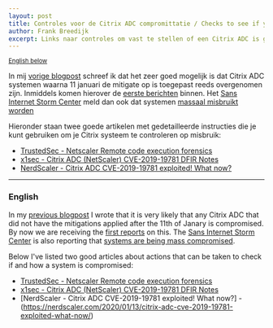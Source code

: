 ```yaml
---
layout: post
title: Controles voor de Citrix ADC compromittatie / Checks to see if your Citrix ADC is compromised
author: Frank Breedijk
excerpt: Links naar controles om vast te stellen of een Citrix ADC is gecompromitteerd / Links to articles on how to check if your Citrix ADC is compromised
---
```

<p>
	<small><a href='{{ page.url }}#english'>English below</a></small>
</p>

In mij [vorige blogpost](/2020/01/13/Citrix/) schreef ik dat het zeer goed mogelijk is dat Citrix ADC systemen waarna 11 januari de mitigate op is toegepast reeds overgenomen zijn. Inmiddels komen hierover de [eerste berichten](https://twitter.com/sans_isc/status/1216375320846176261) binnen. Het [Sans Internet Storm Center](https://isc.sans.edu) meld dan ook dat systemen [massaal misbruikt worden](https://isc.sans.edu/forums/diary/Citrix+ADC+Exploits+are+Public+and+Heavily+Used+Attempts+to+Install+Backdoor/25700/)

Hieronder staan twee goede artikelen met gedetailleerde instructies die je kunt gebruiken om je Citrix systeem te controleren op misbruik:

* [TrustedSec - Netscaler Remote code execution forensics](https://www.trustedsec.com/blog/netscaler-remote-code-execution-forensics/)
* [x1sec - Citrix ADC (NetScaler) CVE-2019-19781 DFIR Notes](https://github.com/x1sec/CVE-2019-19781/blob/master/CVE-2019-19781-DFIR.md)
* [NerdScaler - Citrix ADC CVE-2019-19781 exploited! What now?](https://nerdscaler.com/2020/01/13/citrix-adc-cve-2019-19781-exploited-what-now/)

<hr>

### <a name="english"></a>English

In my [previous blogpost](/2020/01/13/Citrix/) I wrote that it is very likely that any Citrix ADC that did not have the mitigations applied after the 11th of Janary is compromised. By now we are receiving the [first reports](https://twitter.com/sans_isc/status/1216375320846176261) on this. The [Sans Internet Storm Center](https://isc.sans.edu) is also reporting that [systems are being mass compromised](https://isc.sans.edu/forums/diary/Citrix+ADC+Exploits+are+Public+and+Heavily+Used+Attempts+to+Install+Backdoor/25700/).

Below I've listed two good articles about actions that can be taken to check if and how a system is compromised:

* [TrustedSec - Netscaler Remote code execution forensics](https://www.trustedsec.com/blog/netscaler-remote-code-execution-forensics/)
* [x1sec - Citrix ADC (NetScaler) CVE-2019-19781 DFIR Notes](https://x1sec.com/CVE-2019-19781-DFIR)
* [NerdScaler - Citrix ADC CVE-2019-19781 exploited! What now?] - (https://nerdscaler.com/2020/01/13/citrix-adc-cve-2019-19781-exploited-what-now/)
